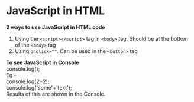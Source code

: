 # JavaScript in HTML 

**2 ways to use JavaScript in HTML code**   
1. Using the `<script></script>` tag in `<body>` tag. Should be at the bottom of the `<body>` tag
2. Using `onclick=""`. Can be used in the `<button>` tag

**To see JavaScript in Console**   
console.log();   
Eg -    
console.log(2+2);   
console.log('some'+'text');   
Results of this are shown in the Console.
